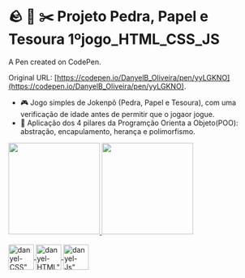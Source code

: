 # 🪨 📰 ✂️ Projeto Pedra, Papel e Tesoura 1ºjogo_HTML_CSS_JS

A Pen created on CodePen.

Original URL: [https://codepen.io/DanyelB_Oliveira/pen/yyLGKNO](https://codepen.io/DanyelB_Oliveira/pen/yyLGKNO).
- 🎮 Jogo simples de Jokenpô (Pedra, Papel e Tesoura), com uma verificação de idade antes de permitir que o jogaor jogue.
- 📖 Aplicação dos 4 pilares da Programção Orienta a Objeto(POO): abstração, encapulamento, herança e polimorfismo.


<div>
    <a href="https://github.com/danyeloliveira">
    <img height="180em" src="https://github-readme-stats.vercel.app/api?username=danyel-oliveira&show_icons=true&theme=dracula&iclude_all_commits=true&count_private=true"/>
    <img height="180em" src="https://github-readme-stats.vercel.app/api/top-langs/?username=danyel-oliveira&layout=compact&langs_count=16&theme=dracula"/>
</div>

<div style="display: inline_block"><br>
   <img align="center" alt=danyel-CSS" height="50" width"50" src="https://cdn.jsdelivr.net/gh/devicons/devicon@latest/icons/css3/css3-plain-wordmark.svg" />       
   <img align="center" alt=danyel-HTML" height="50" width"50" src="https://cdn.jsdelivr.net/gh/devicons/devicon@latest/icons/html5/html5-plain-wordmark.svg" />      
   <img align="center" alt=danyel-Js" height="50" width"30" src="https://cdn.jsdelivr.net/gh/devicons/devicon@latest/icons/javascript/javascript-plain.svg" />
</div>
